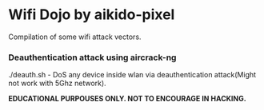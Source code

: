 # Wifi Dojo by aikido-pixel
Compilation of some wifi attack vectors.

### Deauthentication attack using aircrack-ng
./deauth.sh - DoS any device inside wlan via deauthentication attack(Might not work with 5Ghz network).

**EDUCATIONAL PURPOUSES ONLY. NOT TO ENCOURAGE IN HACKING.**
